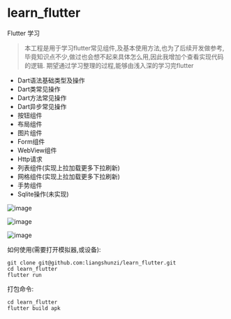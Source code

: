 # learn_flutter
Flutter 学习
> 本工程是用于学习flutter常见组件,及基本使用方法,也为了后续开发做参考,毕竟知识点不少,做过也会想不起来具体怎么用,因此我增加个查看实现代码的逻辑.
> 期望通过学习整理的过程,能够由浅入深的学习完flutter

- Dart语法基础类型及操作
- Dart类常见操作
- Dart方法常见操作
- Dart异步常见操作
- 按钮组件
- 布局组件
- 图片组件
- Form组件
- WebView组件
- Http请求
- 列表组件(实现上拉加载更多下拉刷新)
- 网格组件(实现上拉加载更多下拉刷新)
- 手势组件
- Sqlite操作(未实现)


![image](https://github.com/liangshunzi/self_image/blob/master/2.gif)

![image](https://github.com/liangshunzi/self_image/blob/master/3.gif)

![image](https://github.com/liangshunzi/self_image/blob/master/4.gif)


如何使用(需要打开模拟器,或设备):

```
git clone git@github.com:liangshunzi/learn_flutter.git
cd learn_flutter
flutter run 
```

打包命令:
```
cd learn_flutter
flutter build apk

```



